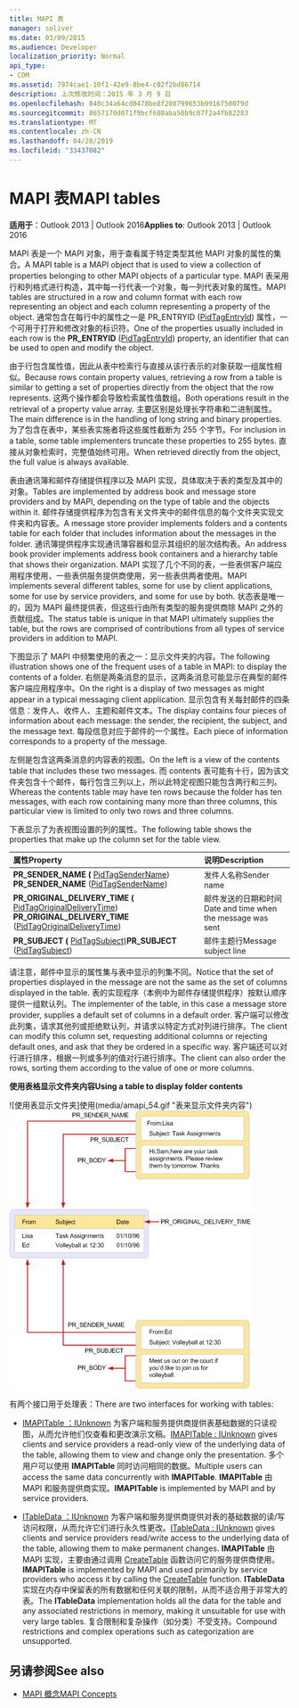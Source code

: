 ```yaml
---
title: MAPI 表
manager: soliver
ms.date: 03/09/2015
ms.audience: Developer
localization_priority: Normal
api_type:
- COM
ms.assetid: 7974cae1-10f1-42e9-8be4-c02f2bd86714
description: 上次修改时间：2015 年 3 月 9 日
ms.openlocfilehash: 840c34a64cd0478be8f208799653b9916f50079d
ms.sourcegitcommit: 8657170d071f9bcf680aba50b9c07f2a4fb82283
ms.translationtype: MT
ms.contentlocale: zh-CN
ms.lasthandoff: 04/28/2019
ms.locfileid: "33437082"
---
```

# <a name="mapi-tables"></a><span data-ttu-id="8ee7e-103">MAPI 表</span><span class="sxs-lookup"><span data-stu-id="8ee7e-103">MAPI tables</span></span>
  
<span data-ttu-id="8ee7e-104">**适用于**：Outlook 2013 | Outlook 2016</span><span class="sxs-lookup"><span data-stu-id="8ee7e-104">**Applies to**: Outlook 2013 | Outlook 2016</span></span> 
  
<span data-ttu-id="8ee7e-105">MAPI 表是一个 MAPI 对象，用于查看属于特定类型其他 MAPI 对象的属性的集合。</span><span class="sxs-lookup"><span data-stu-id="8ee7e-105">A MAPI table is a MAPI object that is used to view a collection of properties belonging to other MAPI objects of a particular type.</span></span> <span data-ttu-id="8ee7e-106">MAPI 表采用行和列格式进行构造，其中每一行代表一个对象，每一列代表对象的属性。</span><span class="sxs-lookup"><span data-stu-id="8ee7e-106">MAPI tables are structured in a row and column format with each row representing an object and each column representing a property of the object.</span></span> <span data-ttu-id="8ee7e-107">通常包含在每行中的属性之一是 PR_ENTRYID  ([PidTagEntryId](pidtagentryid-canonical-property.md)) 属性，一个可用于打开和修改对象的标识符。</span><span class="sxs-lookup"><span data-stu-id="8ee7e-107">One of the properties usually included in each row is the **PR_ENTRYID** ([PidTagEntryId](pidtagentryid-canonical-property.md)) property, an identifier that can be used to open and modify the object.</span></span> 
  
<span data-ttu-id="8ee7e-108">由于行包含属性值，因此从表中检索行与直接从该行表示的对象获取一组属性相似。</span><span class="sxs-lookup"><span data-stu-id="8ee7e-108">Because rows contain property values, retrieving a row from a table is similar to getting a set of properties directly from the object that the row represents.</span></span> <span data-ttu-id="8ee7e-109">这两个操作都会导致检索属性值数组。</span><span class="sxs-lookup"><span data-stu-id="8ee7e-109">Both operations result in the retrieval of a property value array.</span></span> <span data-ttu-id="8ee7e-110">主要区别是处理长字符串和二进制属性。</span><span class="sxs-lookup"><span data-stu-id="8ee7e-110">The main difference is in the handling of long string and binary properties.</span></span> <span data-ttu-id="8ee7e-111">为了包含在表中，某些表实施者将这些属性截断为 255 个字节。</span><span class="sxs-lookup"><span data-stu-id="8ee7e-111">For inclusion in a table, some table implementers truncate these properties to 255 bytes.</span></span> <span data-ttu-id="8ee7e-112">直接从对象检索时，完整值始终可用。</span><span class="sxs-lookup"><span data-stu-id="8ee7e-112">When retrieved directly from the object, the full value is always available.</span></span>
  
<span data-ttu-id="8ee7e-113">表由通讯簿和邮件存储提供程序以及 MAPI 实现，具体取决于表的类型及其中的对象。</span><span class="sxs-lookup"><span data-stu-id="8ee7e-113">Tables are implemented by address book and message store providers and by MAPI, depending on the type of table and the objects within it.</span></span> <span data-ttu-id="8ee7e-114">邮件存储提供程序为包含有关文件夹中的邮件信息的每个文件夹实现文件夹和内容表。</span><span class="sxs-lookup"><span data-stu-id="8ee7e-114">A message store provider implements folders and a contents table for each folder that includes information about the messages in the folder.</span></span> <span data-ttu-id="8ee7e-115">通讯簿提供程序实现通讯簿容器和显示其组织的层次结构表。</span><span class="sxs-lookup"><span data-stu-id="8ee7e-115">An address book provider implements address book containers and a hierarchy table that shows their organization.</span></span> <span data-ttu-id="8ee7e-116">MAPI 实现了几个不同的表，一些表供客户端应用程序使用，一些表供服务提供商使用，另一些表供两者使用。</span><span class="sxs-lookup"><span data-stu-id="8ee7e-116">MAPI implements several different tables, some for use by client applications, some for use by service providers, and some for use by both.</span></span> <span data-ttu-id="8ee7e-117">状态表是唯一的，因为 MAPI 最终提供表，但这些行由所有类型的服务提供商除 MAPI 之外的贡献组成。</span><span class="sxs-lookup"><span data-stu-id="8ee7e-117">The status table is unique in that MAPI ultimately supplies the table, but the rows are comprised of contributions from all types of service providers in addition to MAPI.</span></span> 
  
<span data-ttu-id="8ee7e-118">下图显示了 MAPI 中频繁使用的表之一：显示文件夹的内容。</span><span class="sxs-lookup"><span data-stu-id="8ee7e-118">The following illustration shows one of the frequent uses of a table in MAPI: to display the contents of a folder.</span></span> <span data-ttu-id="8ee7e-119">右侧是两条消息的显示，这两条消息可能显示在典型的邮件客户端应用程序中。</span><span class="sxs-lookup"><span data-stu-id="8ee7e-119">On the right is a display of two messages as might appear in a typical messaging client application.</span></span> <span data-ttu-id="8ee7e-120">显示包含有关每封邮件的四条信息：发件人、收件人、主题和邮件文本。</span><span class="sxs-lookup"><span data-stu-id="8ee7e-120">The display contains four pieces of information about each message: the sender, the recipient, the subject, and the message text.</span></span> <span data-ttu-id="8ee7e-121">每段信息对应于邮件的一个属性。</span><span class="sxs-lookup"><span data-stu-id="8ee7e-121">Each piece of information corresponds to a property of the message.</span></span>
  
<span data-ttu-id="8ee7e-122">左侧是包含这两条消息的内容表的视图。</span><span class="sxs-lookup"><span data-stu-id="8ee7e-122">On the left is a view of the contents table that includes these two messages.</span></span> <span data-ttu-id="8ee7e-123">而 contents 表可能有十行，因为该文件夹包含十个邮件，每行包含三列以上，所以此特定视图只能包含两行和三列。</span><span class="sxs-lookup"><span data-stu-id="8ee7e-123">Whereas the contents table may have ten rows because the folder has ten messages, with each row containing many more than three columns, this particular view is limited to only two rows and three columns.</span></span>
  
<span data-ttu-id="8ee7e-124">下表显示了为表视图设置的列的属性。</span><span class="sxs-lookup"><span data-stu-id="8ee7e-124">The following table shows the properties that make up the column set for the table view.</span></span>
  
|<span data-ttu-id="8ee7e-125">**属性**</span><span class="sxs-lookup"><span data-stu-id="8ee7e-125">**Property**</span></span>|<span data-ttu-id="8ee7e-126">**说明**</span><span class="sxs-lookup"><span data-stu-id="8ee7e-126">**Description**</span></span>|
|:-----|:-----|
|<span data-ttu-id="8ee7e-127">**PR_SENDER_NAME (** [PidTagSenderName](pidtagsendername-canonical-property.md)) </span><span class="sxs-lookup"><span data-stu-id="8ee7e-127">**PR_SENDER_NAME** ([PidTagSenderName](pidtagsendername-canonical-property.md))</span></span>  <br/> |<span data-ttu-id="8ee7e-128">发件人名称</span><span class="sxs-lookup"><span data-stu-id="8ee7e-128">Sender name</span></span>  <br/> |
|<span data-ttu-id="8ee7e-129">**PR_ORIGINAL_DELIVERY_TIME (** [PidTagOriginalDeliveryTime](pidtagoriginaldeliverytime-canonical-property.md)) </span><span class="sxs-lookup"><span data-stu-id="8ee7e-129">**PR_ORIGINAL_DELIVERY_TIME** ([PidTagOriginalDeliveryTime](pidtagoriginaldeliverytime-canonical-property.md))</span></span>  <br/> |<span data-ttu-id="8ee7e-130">邮件发送的日期和时间</span><span class="sxs-lookup"><span data-stu-id="8ee7e-130">Date and time when the message was sent</span></span>  <br/> |
|<span data-ttu-id="8ee7e-131">**PR_SUBJECT (** [PidTagSubject)](pidtagsubject-canonical-property.md)</span><span class="sxs-lookup"><span data-stu-id="8ee7e-131">**PR_SUBJECT** ([PidTagSubject](pidtagsubject-canonical-property.md))</span></span>  <br/> |<span data-ttu-id="8ee7e-132">邮件主题行</span><span class="sxs-lookup"><span data-stu-id="8ee7e-132">Message subject line</span></span>  <br/> |
   
<span data-ttu-id="8ee7e-133">请注意，邮件中显示的属性集与表中显示的列集不同。</span><span class="sxs-lookup"><span data-stu-id="8ee7e-133">Notice that the set of properties displayed in the message are not the same as the set of columns displayed in the table.</span></span> <span data-ttu-id="8ee7e-134">表的实现程序（本例中为邮件存储提供程序）按默认顺序提供一组默认列。</span><span class="sxs-lookup"><span data-stu-id="8ee7e-134">The implementer of the table, in this case a message store provider, supplies a default set of columns in a default order.</span></span> <span data-ttu-id="8ee7e-135">客户端可以修改此列集，请求其他列或拒绝默认列，并请求以特定方式对列进行排序。</span><span class="sxs-lookup"><span data-stu-id="8ee7e-135">The client can modify this column set, requesting additional columns or rejecting default ones, and ask that they be ordered in a specific way.</span></span> <span data-ttu-id="8ee7e-136">客户端还可以对行进行排序，根据一列或多列的值对行进行排序。</span><span class="sxs-lookup"><span data-stu-id="8ee7e-136">The client can also order the rows, sorting them according to the value of one or more columns.</span></span>
  
<span data-ttu-id="8ee7e-137">**使用表格显示文件夹内容**</span><span class="sxs-lookup"><span data-stu-id="8ee7e-137">**Using a table to display folder contents**</span></span>
  
<span data-ttu-id="8ee7e-138">![使用表显示文件夹]使用(media/amapi_54.gif "表来显示文件夹内容")</span><span class="sxs-lookup"><span data-stu-id="8ee7e-138">![Using a table to display folder contents](media/amapi_54.gif "Using a table to display folder contents")</span></span>
  
<span data-ttu-id="8ee7e-139">有两个接口用于处理表：</span><span class="sxs-lookup"><span data-stu-id="8ee7e-139">There are two interfaces for working with tables:</span></span>
  
- <span data-ttu-id="8ee7e-140">[IMAPITable ：IUnknown](imapitableiunknown.md) 为客户端和服务提供商提供表基础数据的只读视图，从而允许他们仅查看和更改演示文稿。</span><span class="sxs-lookup"><span data-stu-id="8ee7e-140">[IMAPITable : IUnknown](imapitableiunknown.md) gives clients and service providers a read-only view of the underlying data of the table, allowing them to view and change only the presentation.</span></span> <span data-ttu-id="8ee7e-141">多个用户可以使用 **IMAPITable** 同时访问相同的数据。</span><span class="sxs-lookup"><span data-stu-id="8ee7e-141">Multiple users can access the same data concurrently with **IMAPITable**.</span></span> <span data-ttu-id="8ee7e-142">**IMAPITable** 由 MAPI 和服务提供商实现。</span><span class="sxs-lookup"><span data-stu-id="8ee7e-142">**IMAPITable** is implemented by MAPI and by service providers.</span></span> 
    
- <span data-ttu-id="8ee7e-143">[ITableData ：IUnknown](itabledataiunknown.md) 为客户端和服务提供商提供对表的基础数据的读/写访问权限，从而允许它们进行永久性更改。</span><span class="sxs-lookup"><span data-stu-id="8ee7e-143">[ITableData : IUnknown](itabledataiunknown.md) gives clients and service providers read/write access to the underlying data of the table, allowing them to make permanent changes.</span></span> <span data-ttu-id="8ee7e-144">**IMAPITable** 由 MAPI 实现，主要由通过调用 [CreateTable](createtable.md) 函数访问它的服务提供商使用。</span><span class="sxs-lookup"><span data-stu-id="8ee7e-144">**IMAPITable** is implemented by MAPI and used primarily by service providers who access it by calling the [CreateTable](createtable.md) function.</span></span> <span data-ttu-id="8ee7e-145">**ITableData** 实现在内存中保留表的所有数据和任何关联的限制，从而不适合用于非常大的表。</span><span class="sxs-lookup"><span data-stu-id="8ee7e-145">The **ITableData** implementation holds all the data for the table and any associated restrictions in memory, making it unsuitable for use with very large tables.</span></span> <span data-ttu-id="8ee7e-146">复合限制和复杂操作（如分类）不受支持。</span><span class="sxs-lookup"><span data-stu-id="8ee7e-146">Compound restrictions and complex operations such as categorization are unsupported.</span></span> 
    
## <a name="see-also"></a><span data-ttu-id="8ee7e-147">另请参阅</span><span class="sxs-lookup"><span data-stu-id="8ee7e-147">See also</span></span>

- [<span data-ttu-id="8ee7e-148">MAPI 概念</span><span class="sxs-lookup"><span data-stu-id="8ee7e-148">MAPI Concepts</span></span>](mapi-concepts.md)

